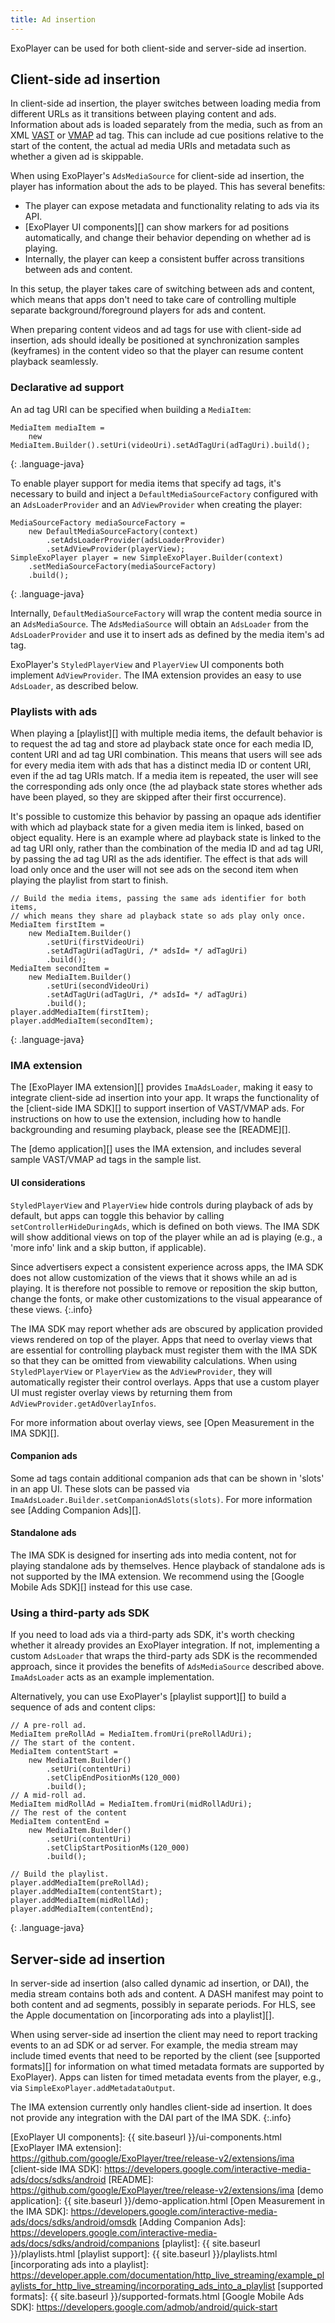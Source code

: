```yaml
---
title: Ad insertion
---
```


ExoPlayer can be used for both client-side and server-side ad insertion.

## Client-side ad insertion ##

In client-side ad insertion, the player switches between loading media from
different URLs as it transitions between playing content and ads. Information
about ads is loaded separately from the media, such as from an XML [VAST][] or
[VMAP][] ad tag. This can include ad cue positions relative to the start of the
content, the actual ad media URIs and metadata such as whether a given ad is
skippable.

When using ExoPlayer's `AdsMediaSource` for client-side ad insertion, the player
has information about the ads to be played. This has several benefits:

* The player can expose metadata and functionality relating to ads via its API.
* [ExoPlayer UI components][] can show markers for ad positions automatically,
  and change their behavior depending on whether ad is playing.
* Internally, the player can keep a consistent buffer across transitions between
  ads and content.

In this setup, the player takes care of switching between ads and content, which
means that apps don't need to take care of controlling multiple separate
background/foreground players for ads and content.

When preparing content videos and ad tags for use with client-side ad insertion,
ads should ideally be positioned at synchronization samples (keyframes) in the
content video so that the player can resume content playback seamlessly.

### Declarative ad support ###

An ad tag URI can be specified when building a `MediaItem`:

~~~
MediaItem mediaItem =
    new MediaItem.Builder().setUri(videoUri).setAdTagUri(adTagUri).build();
~~~
{: .language-java}

To enable player support for media items that specify ad tags, it's necessary to
build and inject a `DefaultMediaSourceFactory` configured with an
`AdsLoaderProvider` and an `AdViewProvider` when creating the player:

~~~
MediaSourceFactory mediaSourceFactory =
    new DefaultMediaSourceFactory(context)
        .setAdsLoaderProvider(adsLoaderProvider)
        .setAdViewProvider(playerView);
SimpleExoPlayer player = new SimpleExoPlayer.Builder(context)
    .setMediaSourceFactory(mediaSourceFactory)
    .build();
~~~
{: .language-java}

Internally, `DefaultMediaSourceFactory` will wrap the content media source in an
`AdsMediaSource`. The `AdsMediaSource` will obtain an `AdsLoader` from the
`AdsLoaderProvider` and use it to insert ads as defined by the media item's ad
tag.

ExoPlayer's `StyledPlayerView` and `PlayerView` UI components both implement
`AdViewProvider`. The IMA extension provides an easy to use `AdsLoader`, as
described below.

### Playlists with ads ###

When playing a [playlist][] with multiple media items, the default behavior is
to request the ad tag and store ad playback state once for each media ID,
content URI and ad tag URI combination. This means that users will see ads for
every media item with ads that has a distinct media ID or content URI, even if
the ad tag URIs match. If a media item is repeated, the user will see the
corresponding ads only once (the ad playback state stores whether ads have been
played, so they are skipped after their first occurrence).

It's possible to customize this behavior by passing an opaque ads identifier
with which ad playback state for a given media item is linked, based on object
equality. Here is an example where ad playback state is linked to the ad tag
URI only, rather than the combination of the media ID and ad tag URI, by
passing the ad tag URI as the ads identifier. The effect is that ads will load
only once and the user will not see ads on the second item when playing the
playlist from start to finish.

~~~
// Build the media items, passing the same ads identifier for both items,
// which means they share ad playback state so ads play only once.
MediaItem firstItem =
    new MediaItem.Builder()
        .setUri(firstVideoUri)
        .setAdTagUri(adTagUri, /* adsId= */ adTagUri)
        .build();
MediaItem secondItem =
    new MediaItem.Builder()
        .setUri(secondVideoUri)
        .setAdTagUri(adTagUri, /* adsId= */ adTagUri)
        .build();
player.addMediaItem(firstItem);
player.addMediaItem(secondItem);
~~~
{: .language-java}

### IMA extension ###

The [ExoPlayer IMA extension][] provides `ImaAdsLoader`, making it easy to
integrate client-side ad insertion into your app. It wraps the functionality of
the [client-side IMA SDK][] to support insertion of VAST/VMAP ads. For
instructions on how to use the extension, including how to handle backgrounding
and resuming playback, please see the [README][].

The [demo application][] uses the IMA extension, and includes several sample
VAST/VMAP ad tags in the sample list.

#### UI considerations ####

`StyledPlayerView` and `PlayerView` hide controls during playback of ads by
default, but apps can toggle this behavior by calling
`setControllerHideDuringAds`, which is defined on both views. The IMA SDK will
show additional views on top of the player while an ad is playing (e.g., a 'more
info' link and a skip button, if applicable).

Since advertisers expect a consistent experience across apps, the IMA SDK does
not allow customization of the views that it shows while an ad is playing. It is
therefore not possible to remove or reposition the skip button, change the
fonts, or make other customizations to the visual appearance of these views.
{:.info}

The IMA SDK may report whether ads are obscured by application provided views
rendered on top of the player. Apps that need to overlay views that are
essential for controlling playback must register them with the IMA SDK so that
they can be omitted from viewability calculations. When using `StyledPlayerView`
or `PlayerView` as the `AdViewProvider`, they will automatically register their
control overlays. Apps that use a custom player UI must register overlay views
by returning them from `AdViewProvider.getAdOverlayInfos`.

For more information about overlay views, see
[Open Measurement in the IMA SDK][].

#### Companion ads ####

Some ad tags contain additional companion ads that can be shown in 'slots' in an
app UI. These slots can be passed via
`ImaAdsLoader.Builder.setCompanionAdSlots(slots)`. For more information see
[Adding Companion Ads][].

#### Standalone ads ####

The IMA SDK is designed for inserting ads into media content, not for playing
standalone ads by themselves. Hence playback of standalone ads is not supported
by the IMA extension. We recommend using the [Google Mobile Ads SDK][] instead
for this use case.

### Using a third-party ads SDK ###

If you need to load ads via a third-party ads SDK, it's worth checking whether
it already provides an ExoPlayer integration. If not, implementing a custom
`AdsLoader` that wraps the third-party ads SDK is the recommended approach,
since it provides the benefits of `AdsMediaSource` described above.
`ImaAdsLoader` acts as an example implementation.

Alternatively, you can use ExoPlayer's [playlist support][] to build a sequence
of ads and content clips:

~~~
// A pre-roll ad.
MediaItem preRollAd = MediaItem.fromUri(preRollAdUri);
// The start of the content.
MediaItem contentStart =
    new MediaItem.Builder()
        .setUri(contentUri)
        .setClipEndPositionMs(120_000)
        .build();
// A mid-roll ad.
MediaItem midRollAd = MediaItem.fromUri(midRollAdUri);
// The rest of the content
MediaItem contentEnd =
    new MediaItem.Builder()
        .setUri(contentUri)
        .setClipStartPositionMs(120_000)
        .build();

// Build the playlist.
player.addMediaItem(preRollAd);
player.addMediaItem(contentStart);
player.addMediaItem(midRollAd);
player.addMediaItem(contentEnd);
~~~
{: .language-java}

## Server-side ad insertion ##

In server-side ad insertion (also called dynamic ad insertion, or DAI), the
media stream contains both ads and content. A DASH manifest may point to both
content and ad segments, possibly in separate periods. For HLS, see the Apple
documentation on [incorporating ads into a playlist][].

When using server-side ad insertion the client may need to report tracking
events to an ad SDK or ad server. For example, the media stream may include
timed events that need to be reported by the client (see [supported formats][]
for information on what timed metadata formats are supported by ExoPlayer). Apps
can listen for timed metadata events from the player, e.g., via
`SimpleExoPlayer.addMetadataOutput`.

The IMA extension currently only handles client-side ad insertion. It does not
provide any integration with the DAI part of the IMA SDK.
{:.info}

[VAST]: https://www.iab.com/wp-content/uploads/2015/06/VASTv3_0.pdf
[VMAP]: https://www.iab.com/guidelines/digital-video-multiple-ad-playlist-vmap-1-0-1/
[ExoPlayer UI components]: {{ site.baseurl }}/ui-components.html
[ExoPlayer IMA extension]: https://github.com/google/ExoPlayer/tree/release-v2/extensions/ima
[client-side IMA SDK]: https://developers.google.com/interactive-media-ads/docs/sdks/android
[README]: https://github.com/google/ExoPlayer/tree/release-v2/extensions/ima
[demo application]: {{ site.baseurl }}/demo-application.html
[Open Measurement in the IMA SDK]: https://developers.google.com/interactive-media-ads/docs/sdks/android/omsdk
[Adding Companion Ads]: https://developers.google.com/interactive-media-ads/docs/sdks/android/companions
[playlist]: {{ site.baseurl }}/playlists.html
[playlist support]: {{ site.baseurl }}/playlists.html
[incorporating ads into a playlist]: https://developer.apple.com/documentation/http_live_streaming/example_playlists_for_http_live_streaming/incorporating_ads_into_a_playlist
[supported formats]: {{ site.baseurl }}/supported-formats.html
[Google Mobile Ads SDK]: https://developers.google.com/admob/android/quick-start
